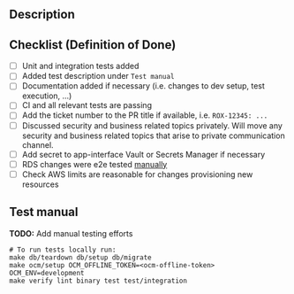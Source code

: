 ## Description
<!-- Please include a summary of the change and a link to the JIRA ticket. Please add any additional motivation and context as needed. Screenshots are also welcome -->

## Checklist (Definition of Done)
<!-- Please strikethrough options not relevant using two tildes ~~Text~~. Do not delete non relevant options -->
- [ ] Unit and integration tests added
- [ ] Added test description under `Test manual`
- [ ] Documentation added if necessary (i.e. changes to dev setup, test execution, ...)
- [ ] CI and all relevant tests are passing
- [ ] Add the ticket number to the PR title if available, i.e. `ROX-12345: ...`
- [ ] Discussed security and business related topics privately. Will move any security and business related topics that arise to private communication channel.
- [ ] Add secret to app-interface Vault or Secrets Manager if necessary
- [ ] RDS changes were e2e tested [manually](../docs/development/howto-e2e-test-rds.md)
- [ ] Check AWS limits are reasonable for changes provisioning new resources

## Test manual

**TODO:** Add manual testing efforts

```
# To run tests locally run:
make db/teardown db/setup db/migrate
make ocm/setup OCM_OFFLINE_TOKEN=<ocm-offline-token> OCM_ENV=development
make verify lint binary test test/integration
```
